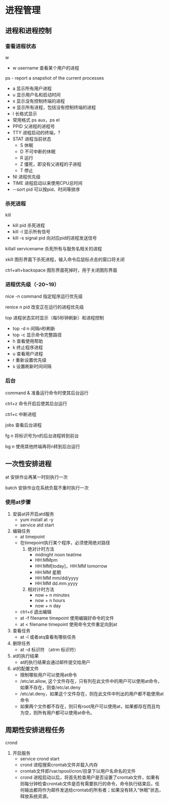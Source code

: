 # 进程管理

## 进程和进程控制

### 查看进程状态

w

- w username 查看某个用户的进程 

ps - report a snapshot of the current processes

- a 显示所有用户进程
- u 显示用户名和启动时间
- x 显示没有控制终端的进程
- e 显示所有进程，包括没有控制终端的进程
- l 长格式显示
- 常用格式 ps aux，ps el
- PPID 父进程的进程号
- TTY 进程启动的终端，?
- STAT 进程当前状态
  - S 休眠
  - D 不可中断的休眠
  - R 运行
  - Z 僵死，即没有父进程的子进程
  - T 停止
- NI 进程优先级
- TIME 进程启动以来使用CPU总时间
- --sort pid 可以按pid、时间等排序

### 杀死进程

kill

- kill pid 杀死进程
- kill -l 显示所有信号
- kill -s signal pid 向对应pid的进程发送信号

killall servicename 杀死所有与服务名相关的进程

xkill 图形界面下杀死进程，输入命令后鼠标点击的窗口将关闭

ctrl+alt+backspace 图形界面死掉时，用于关闭图形界面

### 进程优先级（-20~19）

nice -n command 指定程序运行优先级

renice n pid  改变正在运行的进程优先级

top 进程状态实时显示（每5秒钟刷新）和进程控制

- top -d n 间隔n秒刷新
- top -c 显示命令完整路径
- h 查看使用帮助
- k 终止程序进程
- u 查看用户进程
- r 重新设置优先级
- s 设置刷新时间间隔

### 后台

command & 准备运行命令时使其后台运行

ctrl+z 命令开启后使其后台运行

ctrl+c 中断进程

jobs 查看后台进程

fg n 将标识号为n的后台进程转到前台

bg n 使用其他终端再将n转到后台运行

## 一次性安排进程

at 安排作业再某一时刻执行一次

batch 安排作业在系统负载不重时执行一次

### 使用at步骤

1. 安装at并开启atd服务
    - yum install at -y
    - service atd start
2. 编辑任务
    - at timepoint
    - 在timepoint执行某个程序，必须使用绝对路径
        1. 绝对计时方法
            - midnight noon teatime
            - HH:MMpm
            - HH:MM[today]，HH:MM tomorrow
            - HH:MM 星期
            - HH:MM mm/dd/yyyy 
            - HH:MM dd.mm.yyyy
        2. 相对计时方法
            - now + n minutes
            - now + n hours
            - now + n day
    - ctrl+d 退出编辑
    - at -f filename timepoint 使用编辑好命令的文件
    - at < filename timepoint 使用命令文件重定向到at
3. 查看任务
    - at -l 或者atq查看有哪些任务
4. 删除任务
    - at -d 标识符 （atrm 标识符）
5. at的执行结果
    - at的执行结果会通过邮件提交给用户
6. at的配置文件
    - 限制哪些用户可以使用at命令
    - /etc/at.allow, 这个文件存在，只有列在此文件中的用户可以使用at命令，如果不存在，则查/etc/at.deny
    - /etc/at.deny，如果这个文件存在，则在此文件中列出的用户都不能使用at命令
    - 如果两个文件都不存在，则只有root用户可以使用at，如果都存在而且均为空，则所有用户都可以使用at命令。

## 周期性安排进程任务

crond

1. 开启服务
    - service crond start
    - crond 进程搜索crontab文件并载入内存
    - crontab文件即/var/spool/cron/目录下以用户名命名的文件
    - crond 进程启动以后，将首先检查用户是否设置了crontab文件，如果有则每分钟检查crontab文件是否有需要执行的命令，命令执行结束后，任何输出都将作为邮件发送给crontab的所有者；如果没有转入“休眠”状态，释放系统资源。